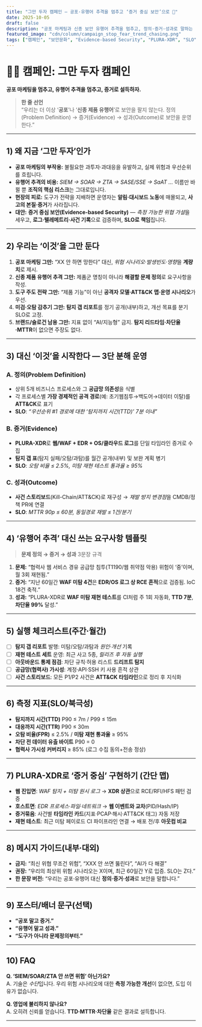 ```yaml
---
title: "그만 두자 캠페인 — 공포·유행어 추격을 멈추고 ‘증거 중심 보안’으로 🛑"
date: 2025-10-05
draft: false
description: "공포 마케팅과 신종 보안 유행어 추격을 멈추고, 정의·증거·성과로 말하는 ‘증거 중심 보안’ 캠페인. PLURA-XDR 기반 실행 체크리스트·측정지표 포함."
featured_image: "cdn/column/campaign_stop_fear_trend_chasing.png"
tags: ["캠페인", "보안문화", "Evidence-based Security", "PLURA-XDR", "SLO", "공급망 보안"]
---
```


# 🕵️‍♂️ 캠페인: 그만 두자 캠페인

**공포 마케팅을 멈추고, 유행어 추격을 멈추고, 증거로 설득하자.**

> **한 줄 선언**  
> “우리는 더 이상 ‘**공포**’나 ‘**신종 제품 유행어**’로 보안을 팔지 않는다. 정의(Problem Definition) → 증거(Evidence) → 성과(Outcome)로 보안을 운영한다.”

---

## 1) 왜 지금 ‘그만 두자’인가

* **공포 마케팅의 부작용:** 불필요한 과투자·과대응을 유발하고, 실제 위험과 우선순위를 흐립니다.
* **유행어 추격의 비용:** *SIEM → SOAR → ZTA → SASE/SSE → SaAT …* 이름만 바뀔 뿐 **조직의 핵심 리스크**는 그대로입니다.
* **현장의 피로:** 도구가 전략을 지배하면 운영자는 **알림·대시보드 노동**에 매몰되고, **사고의 본질·증거**가 사라집니다.
* **대안:** **증거 중심 보안(Evidence-based Security)** — *측정 가능한 위협 가설*을 세우고, **로그·텔레메트리·사건 기록**으로 검증하며, **SLO로 책임**집니다.

---

## 2) 우리는 ‘이것’을 그만 둔다

1. **공포 마케팅 그만:** “XX 안 하면 망한다” 대신, *위험 시나리오·발생빈도·영향*을 **계량치**로 제시.
2. **신종 제품 유행어 추격 그만:** 제품군 명칭이 아니라 **해결할 문제 정의**로 요구사항을 작성.
3. **도구 주도 전략 그만:** “제품 기능”이 아닌 **공격자 모델·ATT&CK 맵·운영 시나리오**가 우선.
4. **미검·오탐 감추기 그만:** **탐지 갭 리포트**를 정기 공개(내부)하고, 개선 목표를 분기 SLO로 고정.
5. **브랜드/슬로건 남용 그만:** 지표 없이 “AI/지능형” 금지. **탐지 리드타임·차단율·MTTR**이 없으면 주장도 없다.

---

## 3) 대신 ‘이것’을 시작한다 — 3단 분해 운영

### A. **정의(Problem Definition)**

* 상위 5개 비즈니스 프로세스와 그 **공급망 의존성**을 식별
* 각 프로세스별 **가장 경제적인 공격 경로**(예: 초기웹침투→백도어→데이터 이탈)를 **ATT&CK**로 표기
* **SLO**: *“우선순위 #1 경로에 대한 ‘탐지까지 시간(TTD)’ 7분 이내”*

### B. **증거(Evidence)**

* **PLURA-XDR**로 **웹/WAF + EDR + OS/클라우드 로그**를 단일 타임라인 증거로 수집
* **탐지 갭 표**(탐지 실패/오탐/과탐)를 월간 공개(내부) 및 보완 계획 병기
* **SLO**: *오탐 비율 ≤ 2.5%, 미탐 재현 테스트 통과율 ≥ 95%*

### C. **성과(Outcome)**

* **사건 스토리보드**(Kill-Chain/ATT&CK)로 재구성 → *재발 방지 변경점*을 CMDB/정책 PR에 연결
* **SLO**: *MTTR 90p ≤ 60분, 동일경로 재발 ≤ 1건/분기*

---

## 4) ‘유행어 추격’ 대신 쓰는 요구사항 템플릿

> **문제 정의 → 증거 → 성과** 3문장 규격

1. **문제:** “협력사 웹 서비스 경유 공급망 침투(T1190/웹 취약점 악용) 위험이 ‘중’이며, 월 3회 재현됨.”
2. **증거:** “지난 60일간 **WAF 미탐 4건**은 **EDR/OS 로그 상 RCE 흔적**으로 검증됨. IoC 18건 축적.”
3. **성과:** “PLURA-XDR로 **WAF 미탐 재현 테스트**를 CI처럼 주 1회 자동화, **TTD 7분**, **차단율 99%** 달성.”

---

## 5) 실행 체크리스트(주간·월간)

* [ ] **탐지 갭 리포트** 발행: 미탐/오탐/과탐과 *원인·개선* 기록
* [ ] **재현 테스트 세트** 운영: 최근 사고 5종, *릴리즈 후 자동 실행*
* [ ] **아웃바운드 통제 점검**: 차단 규칙·허용 리스트 **드리프트 탐지**
* [ ] **공급망(협력사) 가시성**: 계정·API·SSH 키 사용 흔적 상관
* [ ] **사건 스토리보드**: 모든 P1/P2 사건은 **ATT&CK 타임라인**으로 정리 후 지식화

---

## 6) 측정 지표(SLO/북극성)

* **탐지까지 시간(TTD)** P90 ≤ 7m / P99 ≤ 15m
* **대응까지 시간(TTR)** P90 ≤ 30m
* **오탐 비율(FPR)** ≤ 2.5% / **미탐 재현 통과율** ≥ 95%
* **차단 전 데이터 유출 바이트** P90 = 0
* **협력사 가시성 커버리지** ≥ 85% (로그 수집 동의+전송 정상)

---

## 7) PLURA-XDR로 ‘증거 중심’ 구현하기 (간단 맵)

* **웹 진입면**: *WAF 탐지 + 미탐 원시 로그* → **XDR 상관**으로 RCE/RFI/HFS 패턴 검증
* **호스트면**: *EDR 프로세스·파일·네트워크* → **웹 이벤트와 교차**(PID/Hash/IP)
* **증거묶음**: 사건별 **타임라인 카드**(지표·PCAP·해시·ATT&CK 태그) 자동 저장
* **재현 테스트**: 최근 미탐 페이로드 CI 파이프라인 연결 → 배포 전/후 **아웃컴 비교**

---

## 8) 메시지 가이드(내부·대외)

* **금지:** “최신 위협 무조건 위험”, “XXX 안 쓰면 뚫린다”, “AI가 다 해결”
* **권장:** “우리의 최상위 위험 시나리오는 X이며, 최근 60일간 Y로 입증. SLO는 Z다.”
* **한 문장 버전:** “우리는 공포·유행어 대신 **정의·증거·성과**로 보안을 말합니다.”

---

## 9) 포스터/배너 문구(선택)

* **“공포 말고 증거.”**
* **“유행어 말고 성과.”**
* **“도구가 아니라 문제정의부터.”**

---

## 10) FAQ 

**Q. ‘SIEM/SOAR/ZTA 안 쓰면 위험’ 아닌가요?**  
A. 기술은 *수단*입니다. 우리 위험 시나리오에 대한 **측정 가능한 개선**이 없으면, 도입 이유가 없습니다.

**Q. 영업에 불리하지 않나요?**  
A. 오히려 신뢰를 얻습니다. **TTD·MTTR·차단율** 같은 결과로 설득합니다.

---

